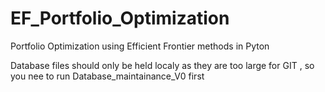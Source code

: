 # EF_Portfolio_Optimization
 Portfolio Optimization using Efficient Frontier methods in Pyton
 
 Database files should only be held localy as they are too large for GIT , so you nee to run Database_maintainance_V0 first 
